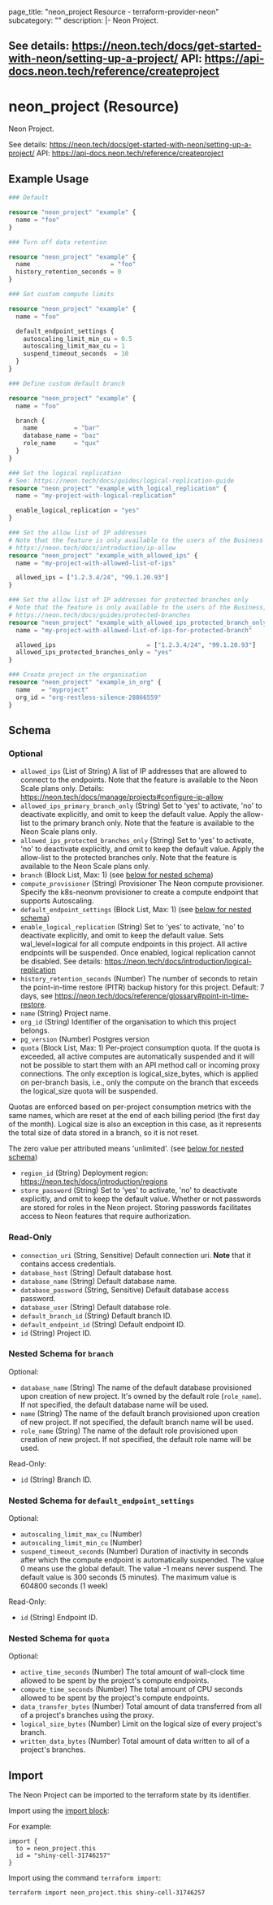 page_title: "neon_project Resource - terraform-provider-neon"
subcategory: ""
description: |-
  Neon Project.

See details: https://neon.tech/docs/get-started-with-neon/setting-up-a-project/
API: https://api-docs.neon.tech/reference/createproject
---

# neon_project (Resource)

Neon Project.

See details: https://neon.tech/docs/get-started-with-neon/setting-up-a-project/
API: https://api-docs.neon.tech/reference/createproject

## Example Usage

```terraform
### Default

resource "neon_project" "example" {
  name = "foo"
}

### Turn off data retention

resource "neon_project" "example" {
  name                      = "foo"
  history_retention_seconds = 0
}

### Set custom compute limits

resource "neon_project" "example" {
  name = "foo"

  default_endpoint_settings {
    autoscaling_limit_min_cu = 0.5
    autoscaling_limit_max_cu = 1
    suspend_timeout_seconds  = 10
  }
}

### Define custom default branch

resource "neon_project" "example" {
  name = "foo"

  branch {
    name          = "bar"
    database_name = "baz"
    role_name     = "qux"
  }
}

### Set the logical replication
# See: https://neon.tech/docs/guides/logical-replication-guide
resource "neon_project" "example_with_logical_replication" {
  name = "my-project-with-logical-replication"

  enable_logical_replication = "yes"
}

### Set the allow list of IP addresses
# Note that the feature is only available to the users of the Business plan:
# https://neon.tech/docs/introduction/ip-allow
resource "neon_project" "example_with_allowed_ips" {
  name = "my-project-with-allowed-list-of-ips"

  allowed_ips = ["1.2.3.4/24", "99.1.20.93"]
}

### Set the allow list of IP addresses for protected branches only
# Note that the feature is only available to the users of the Business, or Scale plans:
# https://neon.tech/docs/guides/protected-branches
resource "neon_project" "example_with_allowed_ips_protected_branch_only" {
  name = "my-project-with-allowed-list-of-ips-for-protected-branch"

  allowed_ips                         = ["1.2.3.4/24", "99.1.20.93"]
  allowed_ips_protected_branches_only = "yes"
}

### Create project in the organisation
resource "neon_project" "example_in_org" {
  name   = "myproject"
  org_id = "org-restless-silence-28866559"
}
```

<!-- schema generated by tfplugindocs -->
## Schema

### Optional

- `allowed_ips` (List of String) A list of IP addresses that are allowed to connect to the endpoints.
Note that the feature is available to the Neon Scale plans only. Details: https://neon.tech/docs/manage/projects#configure-ip-allow
- `allowed_ips_primary_branch_only` (String) Set to 'yes' to activate, 'no' to deactivate explicitly, and omit to keep the default value.
Apply the allow-list to the primary branch only.
Note that the feature is available to the Neon Scale plans only.
- `allowed_ips_protected_branches_only` (String) Set to 'yes' to activate, 'no' to deactivate explicitly, and omit to keep the default value.
Apply the allow-list to the protected branches only.
Note that the feature is available to the Neon Scale plans only.
- `branch` (Block List, Max: 1) (see [below for nested schema](#nestedblock--branch))
- `compute_provisioner` (String) Provisioner The Neon compute provisioner.
Specify the k8s-neonvm provisioner to create a compute endpoint that supports Autoscaling.
- `default_endpoint_settings` (Block List, Max: 1) (see [below for nested schema](#nestedblock--default_endpoint_settings))
- `enable_logical_replication` (String) Set to 'yes' to activate, 'no' to deactivate explicitly, and omit to keep the default value.
Sets wal_level=logical for all compute endpoints in this project.
All active endpoints will be suspended. Once enabled, logical replication cannot be disabled.
See details: https://neon.tech/docs/introduction/logical-replication
- `history_retention_seconds` (Number) The number of seconds to retain the point-in-time restore (PITR) backup history for this project.
Default: 7 days, see https://neon.tech/docs/reference/glossary#point-in-time-restore.
- `name` (String) Project name.
- `org_id` (String) Identifier of the organisation to which this project belongs.
- `pg_version` (Number) Postgres version
- `quota` (Block List, Max: 1) Per-project consumption quota. If the quota is exceeded, all active computes
are automatically suspended and it will not be possible to start them with
an API method call or incoming proxy connections. The only exception is
logical_size_bytes, which is applied on per-branch basis, i.e., only the
compute on the branch that exceeds the logical_size quota will be suspended.

Quotas are enforced based on per-project consumption metrics with the same names,
which are reset at the end of each billing period (the first day of the month).
Logical size is also an exception in this case, as it represents the total size
of data stored in a branch, so it is not reset.

The zero value per attributed means 'unlimited'. (see [below for nested schema](#nestedblock--quota))
- `region_id` (String) Deployment region: https://neon.tech/docs/introduction/regions
- `store_password` (String) Set to 'yes' to activate, 'no' to deactivate explicitly, and omit to keep the default value.
Whether or not passwords are stored for roles in the Neon project. 
Storing passwords facilitates access to Neon features that require authorization.

### Read-Only

- `connection_uri` (String, Sensitive) Default connection uri. **Note** that it contains access credentials.
- `database_host` (String) Default database host.
- `database_name` (String) Default database name.
- `database_password` (String, Sensitive) Default database access password.
- `database_user` (String) Default database role.
- `default_branch_id` (String) Default branch ID.
- `default_endpoint_id` (String) Default endpoint ID.
- `id` (String) Project ID.

<a id="nestedblock--branch"></a>
### Nested Schema for `branch`

Optional:

- `database_name` (String) The name of the default database provisioned upon creation of new project. It's owned by the default role (`role_name`).
If not specified, the default database name will be used.
- `name` (String) The name of the default branch provisioned upon creation of new project. 
If not specified, the default branch name will be used.
- `role_name` (String) The name of the default role provisioned upon creation of new project.
If not specified, the default role name will be used.

Read-Only:

- `id` (String) Branch ID.


<a id="nestedblock--default_endpoint_settings"></a>
### Nested Schema for `default_endpoint_settings`

Optional:

- `autoscaling_limit_max_cu` (Number)
- `autoscaling_limit_min_cu` (Number)
- `suspend_timeout_seconds` (Number) Duration of inactivity in seconds after which the compute endpoint is automatically suspended.
The value 0 means use the global default.
The value -1 means never suspend. The default value is 300 seconds (5 minutes).
The maximum value is 604800 seconds (1 week)

Read-Only:

- `id` (String) Endpoint ID.


<a id="nestedblock--quota"></a>
### Nested Schema for `quota`

Optional:

- `active_time_seconds` (Number) The total amount of wall-clock time allowed to be spent by the project's compute endpoints.
- `compute_time_seconds` (Number) The total amount of CPU seconds allowed to be spent by the project's compute endpoints.
- `data_transfer_bytes` (Number) Total amount of data transferred from all of a project's branches using the proxy.
- `logical_size_bytes` (Number) Limit on the logical size of every project's branch.
- `written_data_bytes` (Number) Total amount of data written to all of a project's branches.




## Import

The Neon Project can be imported to the terraform state by its identifier.

Import using the [import block](https://developer.hashicorp.com/terraform/language/import):

For example:

```hcl
import {
  to = neon_project.this
  id = "shiny-cell-31746257"
}
```

Import using the command `terraform import`:

```commandline
terraform import neon_project.this shiny-cell-31746257
```
